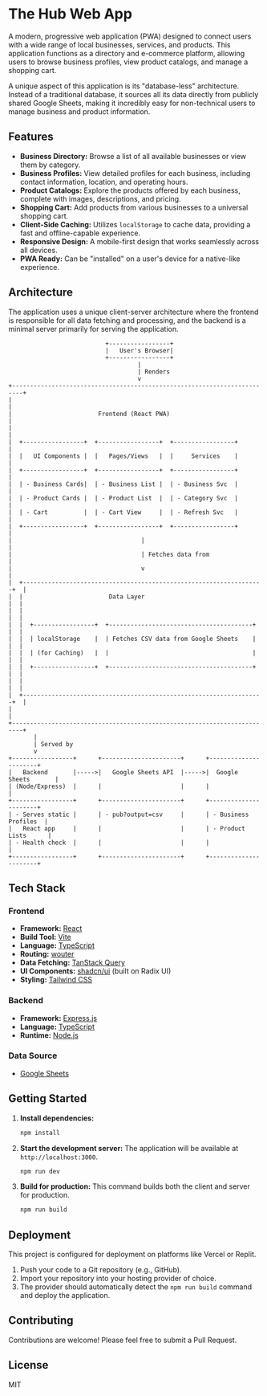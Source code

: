 # The Hub Web App

A modern, progressive web application (PWA) designed to connect users with a wide range of local businesses, services, and products. This application functions as a directory and e-commerce platform, allowing users to browse business profiles, view product catalogs, and manage a shopping cart.

A unique aspect of this application is its "database-less" architecture. Instead of a traditional database, it sources all its data directly from publicly shared Google Sheets, making it incredibly easy for non-technical users to manage business and product information.

## Features

-   **Business Directory:** Browse a list of all available businesses or view them by category.
-   **Business Profiles:** View detailed profiles for each business, including contact information, location, and operating hours.
-   **Product Catalogs:** Explore the products offered by each business, complete with images, descriptions, and pricing.
-   **Shopping Cart:** Add products from various businesses to a universal shopping cart.
-   **Client-Side Caching:** Utilizes `localStorage` to cache data, providing a fast and offline-capable experience.
-   **Responsive Design:** A mobile-first design that works seamlessly across all devices.
-   **PWA Ready:** Can be "installed" on a user's device for a native-like experience.

## Architecture

The application uses a unique client-server architecture where the frontend is responsible for all data fetching and processing, and the backend is a minimal server primarily for serving the application.

```
                           +-----------------+
                           |   User's Browser|
                           +-----------------+
                                    |
                                    | Renders
                                    v
+-------------------------------------------------------------------------+
|                                                                         |
|                        Frontend (React PWA)                             |
|                                                                         |
|  +-----------------+  +-----------------+  +-----------------+          |
|  |   UI Components |  |   Pages/Views   |  |     Services    |          |
|  +-----------------+  +-----------------+  +-----------------+          |
|  | - Business Cards|  | - Business List |  | - Business Svc  |          |
|  | - Product Cards |  | - Product List  |  | - Category Svc  |          |
|  | - Cart          |  | - Cart View     |  | - Refresh Svc   |          |
|  +-----------------+  +-----------------+  +-----------------+          |
|                                    |                                    |
|                                    | Fetches data from                  |
|                                    v                                    |
|  +-------------------------------------------------------------------+  |
|  |                        Data Layer                                 |  |
|  |                                                                   |  |
|  |  +-----------------+  +----------------------------------------+  |  |
|  |  | localStorage    |  | Fetches CSV data from Google Sheets    |  |  |
|  |  | (for Caching)   |  |                                        |  |  |
|  |  +-----------------+  +----------------------------------------+  |  |
|  |                                                                   |  |
|  +-------------------------------------------------------------------+  |
|                                                                         |
+-------------------------------------------------------------------------+
       |
       | Served by
       v
+-----------------+      +----------------------+      +----------------------+
|   Backend       |----->|   Google Sheets API  |----->|  Google Sheets       |
| (Node/Express)  |      |                      |      |                      |
+-----------------+      +----------------------+      +----------------------+
| - Serves static |      | - pub?output=csv     |      | - Business Profiles  |
|   React app     |      |                      |      | - Product Lists      |
| - Health check  |      |                      |      |                      |
+-----------------+      +----------------------+      +----------------------+
```

## Tech Stack

### Frontend

-   **Framework:** [React](https://reactjs.org/)
-   **Build Tool:** [Vite](https://vitejs.dev/)
-   **Language:** [TypeScript](https://www.typescriptlang.org/)
-   **Routing:** [wouter](https://github.com/molefrog/wouter)
-   **Data Fetching:** [TanStack Query](https://tanstack.com/query/v5)
-   **UI Components:** [shadcn/ui](https://ui.shadcn.com/) (built on Radix UI)
-   **Styling:** [Tailwind CSS](https://tailwindcss.com/)

### Backend

-   **Framework:** [Express.js](https://expressjs.com/)
-   **Language:** [TypeScript](https://www.typescriptlang.org/)
-   **Runtime:** [Node.js](https://nodejs.org/)

### Data Source

-   [Google Sheets](https://www.google.com/sheets/about/)

## Getting Started

1.  **Install dependencies:**
    ```bash
    npm install
    ```

2.  **Start the development server:**
    The application will be available at `http://localhost:3000`.
    ```bash
    npm run dev
    ```

3.  **Build for production:**
    This command builds both the client and server for production.
    ```bash
    npm run build
    ```

## Deployment

This project is configured for deployment on platforms like Vercel or Replit.

1.  Push your code to a Git repository (e.g., GitHub).
2.  Import your repository into your hosting provider of choice.
3.  The provider should automatically detect the `npm run build` command and deploy the application.

## Contributing

Contributions are welcome! Please feel free to submit a Pull Request.

## License

MIT
